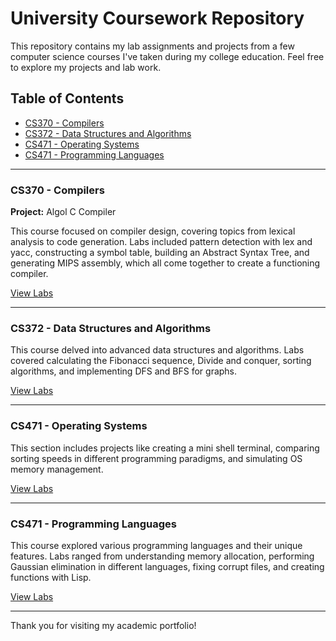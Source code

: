 # University Coursework Repository

This repository contains my lab assignments and projects from a few computer science courses I've taken during my college education. Feel free to explore my projects and lab work.

## Table of Contents
- [CS370 - Compilers](#cs370---compilers)
- [CS372 - Data Structures and Algorithms](#cs372---data-structures-and-algorithms)
- [CS471 - Operating Systems](#cs471---operating-systems)
- [CS471 - Programming Languages](#cs471---programming-languages)

---

### CS370 - Compilers
**Project:** Algol C Compiler

This course focused on compiler design, covering topics from lexical analysis to code generation. Labs included pattern detection with lex and yacc, constructing a symbol table, building an Abstract Syntax Tree, and generating MIPS assembly, which all come together to create a functioning compiler. 

[View Labs](/CS370)

---

### CS372 - Data Structures and Algorithms
This course delved into advanced data structures and algorithms. Labs covered calculating the Fibonacci sequence, Divide and conquer, sorting algorithms, and implementing DFS and BFS for graphs.

[View Labs](/CS372)

---

### CS471 - Operating Systems
This section includes projects like creating a mini shell terminal, comparing sorting speeds in different programming paradigms, and simulating OS memory management.

[View Labs](/CS471/Operating-Systems)

---

### CS471 - Programming Languages
This course explored various programming languages and their unique features. Labs ranged from understanding memory allocation, performing Gaussian elimination in different languages, fixing corrupt files, and creating functions with Lisp.

[View Labs](/CS471/Programming-Languages)

---

Thank you for visiting my academic portfolio!

